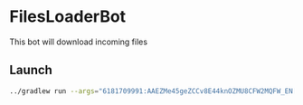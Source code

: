 # FilesLoaderBot

This bot will download incoming files

## Launch

```bash
../gradlew run --args="6181709991:AAEZMe45geZCCv8E44knOZMU8CFW2MQFW_EN[ optional/folder/path]"
```
